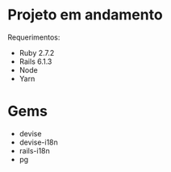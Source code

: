 # Projeto em andamento

Requerimentos:

* Ruby 2.7.2
* Rails 6.1.3
* Node
* Yarn

# Gems
* devise
* devise-i18n
* rails-i18n
* pg